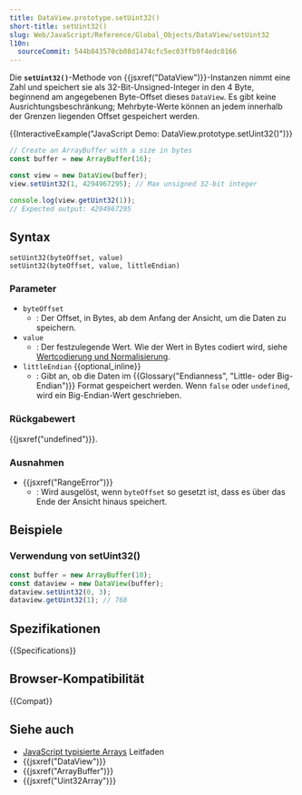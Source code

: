 ```yaml
---
title: DataView.prototype.setUint32()
short-title: setUint32()
slug: Web/JavaScript/Reference/Global_Objects/DataView/setUint32
l10n:
  sourceCommit: 544b843570cb08d1474cfc5ec03ffb9f4edc0166
---
```


Die **`setUint32()`**-Methode von {{jsxref("DataView")}}-Instanzen nimmt eine Zahl und speichert sie als 32-Bit-Unsigned-Integer in den 4 Byte, beginnend am angegebenen Byte-Offset dieses `DataView`. Es gibt keine Ausrichtungsbeschränkung; Mehrbyte-Werte können an jedem innerhalb der Grenzen liegenden Offset gespeichert werden.

{{InteractiveExample("JavaScript Demo: DataView.prototype.setUint32()")}}

```js interactive-example
// Create an ArrayBuffer with a size in bytes
const buffer = new ArrayBuffer(16);

const view = new DataView(buffer);
view.setUint32(1, 4294967295); // Max unsigned 32-bit integer

console.log(view.getUint32(1));
// Expected output: 4294967295
```

## Syntax

```js-nolint
setUint32(byteOffset, value)
setUint32(byteOffset, value, littleEndian)
```

### Parameter

- `byteOffset`
  - : Der Offset, in Bytes, ab dem Anfang der Ansicht, um die Daten zu speichern.
- `value`
  - : Der festzulegende Wert. Wie der Wert in Bytes codiert wird, siehe [Wertcodierung und Normalisierung](/de/docs/Web/JavaScript/Reference/Global_Objects/TypedArray#value_encoding_and_normalization).
- `littleEndian` {{optional_inline}}
  - : Gibt an, ob die Daten im {{Glossary("Endianness", "Little- oder Big-Endian")}} Format gespeichert werden. Wenn `false` oder `undefined`, wird ein Big-Endian-Wert geschrieben.

### Rückgabewert

{{jsxref("undefined")}}.

### Ausnahmen

- {{jsxref("RangeError")}}
  - : Wird ausgelöst, wenn `byteOffset` so gesetzt ist, dass es über das Ende der Ansicht hinaus speichert.

## Beispiele

### Verwendung von setUint32()

```js
const buffer = new ArrayBuffer(10);
const dataview = new DataView(buffer);
dataview.setUint32(0, 3);
dataview.getUint32(1); // 768
```

## Spezifikationen

{{Specifications}}

## Browser-Kompatibilität

{{Compat}}

## Siehe auch

- [JavaScript typisierte Arrays](/de/docs/Web/JavaScript/Guide/Typed_arrays) Leitfaden
- {{jsxref("DataView")}}
- {{jsxref("ArrayBuffer")}}
- {{jsxref("Uint32Array")}}
